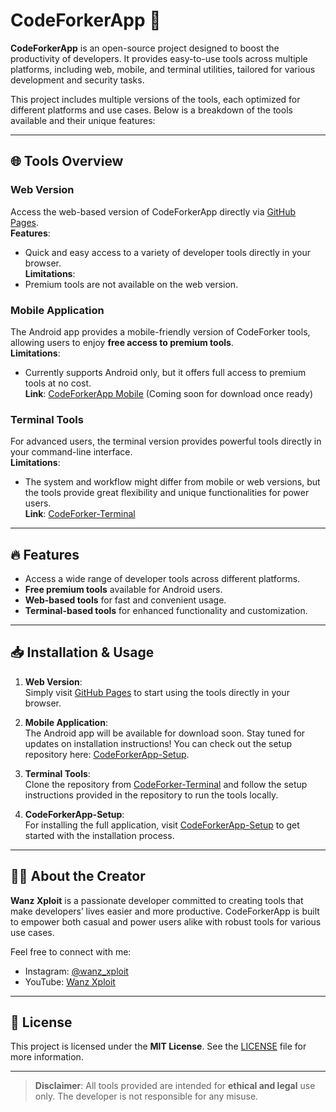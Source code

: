 # CodeForkerApp 🚀

**CodeForkerApp** is an open-source project designed to boost the productivity of developers. It provides easy-to-use tools across multiple platforms, including web, mobile, and terminal utilities, tailored for various development and security tasks.

This project includes multiple versions of the tools, each optimized for different platforms and use cases. Below is a breakdown of the tools available and their unique features:

---

## 🌐 Tools Overview

### **Web Version**  
Access the web-based version of CodeForkerApp directly via [GitHub Pages](https://codeforkerapp.github.io).  
**Features**:
- Quick and easy access to a variety of developer tools directly in your browser.  
**Limitations**:
- Premium tools are not available on the web version.

### **Mobile Application**  
The Android app provides a mobile-friendly version of CodeForker tools, allowing users to enjoy **free access to premium tools**.  
**Limitations**:
- Currently supports Android only, but it offers full access to premium tools at no cost.  
**Link**: [CodeForkerApp Mobile](https://github.com/codeforkerapp/CodeForkerApp-Setup) (Coming soon for download once ready)

### **Terminal Tools**  
For advanced users, the terminal version provides powerful tools directly in your command-line interface.  
**Limitations**:
- The system and workflow might differ from mobile or web versions, but the tools provide great flexibility and unique functionalities for power users.  
**Link**: [CodeForker-Terminal](https://github.com/codeforkerapp/CodeForker-Terminal)  

---

## 🔥 Features

- Access a wide range of developer tools across different platforms.
- **Free premium tools** available for Android users.
- **Web-based tools** for fast and convenient usage.
- **Terminal-based tools** for enhanced functionality and customization.

---

## 📥 Installation & Usage

1. **Web Version**:  
   Simply visit [GitHub Pages](https://codeforkerapp.github.io) to start using the tools directly in your browser.

2. **Mobile Application**:  
   The Android app will be available for download soon. Stay tuned for updates on installation instructions! You can check out the setup repository here: [CodeForkerApp-Setup](https://github.com/codeforkerapp/CodeForkerApp-Setup).

3. **Terminal Tools**:  
   Clone the repository from [CodeForker-Terminal](https://github.com/codeforkerapp/CodeForker-Terminal) and follow the setup instructions provided in the repository to run the tools locally.

4. **CodeForkerApp-Setup**:  
   For installing the full application, visit [CodeForkerApp-Setup](https://github.com/codeforkerapp/CodeForkerApp-Setup) to get started with the installation process.

---

## 👨‍💻 About the Creator

**Wanz Xploit** is a passionate developer committed to creating tools that make developers’ lives easier and more productive. CodeForkerApp is built to empower both casual and power users alike with robust tools for various use cases.

Feel free to connect with me:
- Instagram: [@wanz_xploit](https://instagram.com/wanz_xploit)
- YouTube: [Wanz Xploit](https://youtube.com/c/WanzXploit)

---

## 📄 License

This project is licensed under the **MIT License**. See the [LICENSE](LICENSE) file for more information.

---

> **Disclaimer**: All tools provided are intended for **ethical and legal** use only. The developer is not responsible for any misuse.
